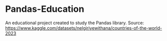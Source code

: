 # Pandas-Education
An educational project created to study the Pandas library.
Source: https://www.kaggle.com/datasets/nelgiriyewithana/countries-of-the-world-2023
